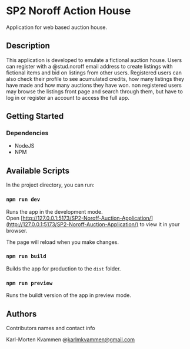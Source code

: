 # SP2 Noroff Action House 


Application for web based auction house.

## Description



This application is developed to emulate a fictional auction house.
Users can register with a @stud.noroff email address to create listings with fictional items and bid on listings from other users.
Registered users can also check their profile to see acumulated credits, how many listings they have made and how many auctions they have won.
non registered users may browse the listings front page and search through them, but have to log in or register an account to access the full app.

## Getting Started

### Dependencies

* NodeJS
* NPM


## Available Scripts

In the project directory, you can run:

### `npm run dev`

Runs the app in the development mode.\
Open [http://127.0.0.1:5173/SP2-Noroff-Auction-Application/](http://127.0.0.1:5173/SP2-Noroff-Auction-Application/) to view it in your browser.

The page will reload when you make changes.


### `npm run build`

Builds the app for production to the `dist` folder.


### `npm run preview`

Runs the buildt version of the app in preview mode.


## Authors

Contributors names and contact info

Karl-Morten Kvammen
@karlmkvammen@gmail.com



